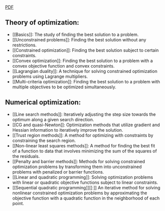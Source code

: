 [PDF](https://wiki.math.ntnu.no/_media/tma4180/2023v/summary.pdf)
## Theory of optimization:
- [[Basics]]: The study of finding the best solution to a problem.
- [[Unconstrained problems]]: Finding the best solution without any restrictions.
- [[Constrained optimization]]: Finding the best solution subject to certain constraints.
- [[Convex optimization]]: Finding the best solution to a problem with a convex objective function and convex constraints.
- [[Lagrangian duality]]: A technique for solving constrained optimization problems using Lagrange multipliers.
- [[Multi-criteria optimization]]: Finding the best solution to a problem with multiple objectives to be optimized simultaneously.


## Numerical optimization:
- [[Line search methods]]: Iteratively adjusting the step size towards the optimum along a given search direction.
- [[CG and quasi-Newton]]: Optimization methods that utilize gradient and Hessian information to iteratively improve the solution.
- [[Trust region methods]]: A method for optimizing with constraints by constraining the search region.
- [[Non-linear least squares methods]]: A method for finding the best fit of a function to data that involves minimizing the sum of the squares of the residuals.
- [[Penalty and barrier methods]]: Methods for solving constrained optimization problems by transforming them into unconstrained problems with penalized or barrier functions.
- [[Linear and quadratic programming]]: Solving optimization problems with linear or quadratic objective functions subject to linear constraints.
- [[Sequential quadratic programming]][[:]] An iterative method for solving nonlinear constrained optimization problems by approximating the objective function with a quadratic function in the neighborhood of each point.
